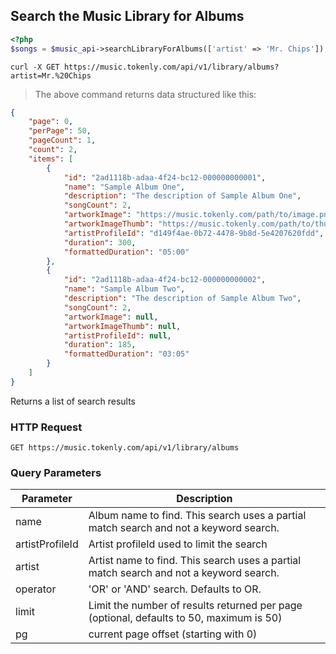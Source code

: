 ## Search the Music Library for Albums

```php
<?php
$songs = $music_api->searchLibraryForAlbums(['artist' => 'Mr. Chips']);
```

```shell
curl -X GET https://music.tokenly.com/api/v1/library/albums?artist=Mr.%20Chips
```

> The above command returns data structured like this:

```json
{
    "page": 0,
    "perPage": 50,
    "pageCount": 1,
    "count": 2,
    "items": [
        {
            "id": "2ad1118b-adaa-4f24-bc12-000000000001",
            "name": "Sample Album One",
            "description": "The description of Sample Album One",
            "songCount": 2,
            "artworkImage": "https://music.tokenly.com/path/to/image.png",
            "artworkImageThumb": "https://music.tokenly.com/path/to/thubmnail_image.png",
            "artistProfileId": "d149f4ae-0b72-4478-9b8d-5e4207620fdd",
            "duration": 300,
            "formattedDuration": "05:00"
        },
        {
            "id": "2ad1118b-adaa-4f24-bc12-000000000002",
            "name": "Sample Album Two",
            "description": "The description of Sample Album Two",
            "songCount": 2,
            "artworkImage": null,
            "artworkImageThumb": null,
            "artistProfileId": null,
            "duration": 185,
            "formattedDuration": "03:05"
        }
    ]
}
```

Returns a list of search results

### HTTP Request

`GET https://music.tokenly.com/api/v1/library/albums`


### Query Parameters

Parameter       | Description
---------       | -----------
name            | Album name to find. This search uses a partial match search and not a keyword search.
artistProfileId | Artist profileId used to limit the search
artist          | Artist name to find. This search uses a partial match search and not a keyword search.
operator        | 'OR' or 'AND' search.  Defaults to OR.
limit           | Limit the number of results returned per page (optional, defaults to 50, maximum is 50)
pg              | current page offset (starting with 0)


